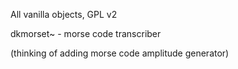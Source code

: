 All vanilla objects, GPL v2

dkmorset~ - morse code transcriber

(thinking of adding morse code amplitude generator)
